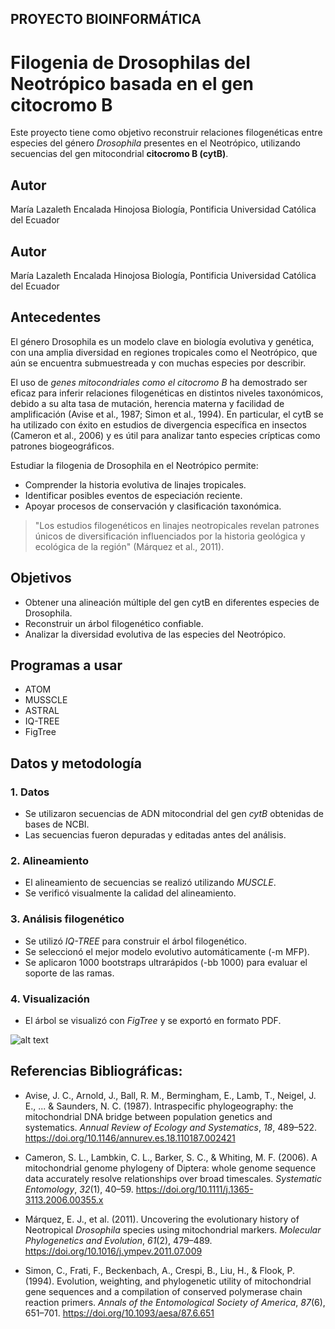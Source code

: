 
## PROYECTO BIOINFORMÁTICA
# Filogenia de Drosophilas del Neotrópico basada en el gen citocromo B

Este proyecto tiene como objetivo reconstruir relaciones filogenéticas entre especies del género *Drosophila* presentes en el Neotrópico, utilizando secuencias del gen mitocondrial **citocromo B (cytB)**.

## Autor
María Lazaleth Encalada Hinojosa 
Biología, Pontificia Universidad Católica del Ecuador


## Autor
María Lazaleth Encalada Hinojosa
Biología, Pontificia Universidad Católica del Ecuador

## Antecedentes
El género Drosophila es un modelo clave en biología evolutiva y genética, con una amplia diversidad en regiones tropicales como el Neotrópico, que aún se encuentra submuestreada y con muchas especies por describir.

El uso de *genes mitocondriales como el citocromo B* ha demostrado ser eficaz para inferir relaciones filogenéticas en distintos niveles taxonómicos, debido a su alta tasa de mutación, herencia materna y facilidad de amplificación (Avise et al., 1987; Simon et al., 1994). En particular, el cytB se ha utilizado con éxito en estudios de divergencia específica en insectos (Cameron et al., 2006) y es útil para analizar tanto especies crípticas como patrones biogeográficos.

Estudiar la filogenia de Drosophila en el Neotrópico permite:
- Comprender la historia evolutiva de linajes tropicales.
- Identificar posibles eventos de especiación reciente.
- Apoyar procesos de conservación y clasificación taxonómica.

> "Los estudios filogenéticos en linajes neotropicales revelan patrones únicos de diversificación influenciados por la historia geológica y ecológica de la región" (Márquez et al., 2011).


## Objetivos
- Obtener una alineación múltiple del gen cytB en diferentes especies de Drosophila.
- Reconstruir un árbol filogenético confiable.
- Analizar la diversidad evolutiva de las especies del Neotrópico.

## Programas a usar
- ATOM
- MUSSCLE
- ASTRAL
- IQ-TREE
- FigTree

## Datos y metodología
### 1. Datos
- Se utilizaron secuencias de ADN mitocondrial del gen *cytB* obtenidas de bases de NCBI.
- Las secuencias fueron depuradas y editadas antes del análisis.

### 2. Alineamiento
- El alineamiento de secuencias se realizó utilizando *MUSCLE*.
- Se verificó visualmente la calidad del alineamiento.

### 3. Análisis filogenético
- Se utilizó *IQ-TREE* para construir el árbol filogenético.
- Se seleccionó el mejor modelo evolutivo automáticamente (-m MFP).
- Se aplicaron 1000 bootstraps ultrarápidos (-bb 1000) para evaluar el soporte de las ramas.

### 4. Visualización
- El árbol se visualizó con *FigTree* y se exportó en formato PDF.

 
![alt text](https://www.carolina.com/images/product/medium/172100_b_gen.jpg)

## Referencias Bibliográficas:

- Avise, J. C., Arnold, J., Ball, R. M., Bermingham, E., Lamb, T., Neigel, J. E., ... & Saunders, N. C. (1987). Intraspecific phylogeography: the mitochondrial DNA bridge between population genetics and systematics. *Annual Review of Ecology and Systematics*, *18*, 489–522. https://doi.org/10.1146/annurev.es.18.110187.002421

- Cameron, S. L., Lambkin, C. L., Barker, S. C., & Whiting, M. F. (2006). A mitochondrial genome phylogeny of Diptera: whole genome sequence data accurately resolve relationships over broad timescales. *Systematic Entomology*, *32*(1), 40–59. https://doi.org/10.1111/j.1365-3113.2006.00355.x

- Márquez, E. J., et al. (2011). Uncovering the evolutionary history of Neotropical *Drosophila* species using mitochondrial markers. *Molecular Phylogenetics and Evolution*, *61*(2), 479–489. https://doi.org/10.1016/j.ympev.2011.07.009

- Simon, C., Frati, F., Beckenbach, A., Crespi, B., Liu, H., & Flook, P. (1994). Evolution, weighting, and phylogenetic utility of mitochondrial gene sequences and a compilation of conserved polymerase chain reaction primers. *Annals of the Entomological Society of America*, *87*(6), 651–701. https://doi.org/10.1093/aesa/87.6.651
